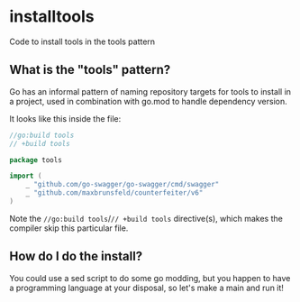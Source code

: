 # installtools
Code to install tools in the tools pattern

## What is the "tools" pattern?

Go has an informal pattern of naming repository targets for tools to install in a project, used in combination with go.mod to handle dependency version.

It looks like this inside the file:

```go
//go:build tools
// +build tools

package tools

import (
	_ "github.com/go-swagger/go-swagger/cmd/swagger"
	_ "github.com/maxbrunsfeld/counterfeiter/v6"
)
```

Note the `//go:build tools`/`// +build tools` directive(s), which makes the compiler skip this particular file.

## How do I do the install?

You could use a sed script to do some go modding, but you happen to have a programming language at your disposal, so let's make a main and run it!
